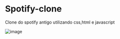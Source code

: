 # Spotify-clone



Clone do spotify antigo utilizando css,html e javascript



![image](https://github.com/GabiestDev/Spotify-clone/assets/121795688/96789f45-0a71-4849-9b20-cae41310b92a)
